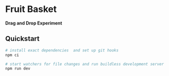 # Fruit Basket

**Drag and Drop Experiment**

## Quickstart

```sh
# install exact dependencies  and set up git hooks
npm ci

# start watchers for file changes and run buildless development server
npm run dev
```
